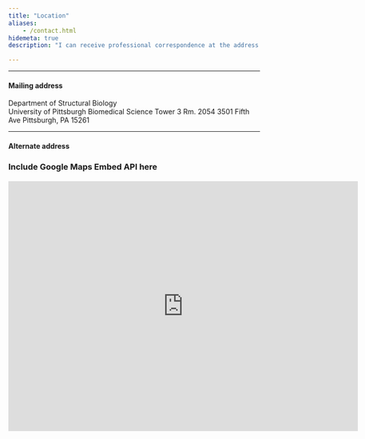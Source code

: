 ```yaml
---
title: "Location"
aliases:
    - /contact.html
hidemeta: true
description: "I can receive professional correspondence at the address below, located at the University of Pittsburgh"

---
```


---

#### Mailing address

Department of Structural Biology  
University of Pittsburgh 
Biomedical Science Tower 3
Rm. 2054 
3501 Fifth Ave 
Pittsburgh, PA 15261

---

#### Alternate address


### Include Google Maps Embed API here 

#### <iframe src="https://www.google.com/maps/embed?pb=!1m18!1m12!1m3!1d203668.66166295038!2d-122.06180807362631!3d37.09743194165668!2m3!1f0!2f0!3f0!3m2!1i1024!2i768!4f13.1!3m3!1m2!1s0x808e4174e5b57475%3A0x97880f47ac591627!2sDepartment%20of%20Economics!5e0!3m2!1sen!2sus!4v1686026390720!5m2!1sen!2sus" width="700" height="500" style="border:0;" allowfullscreen="" loading="lazy"></iframe>
